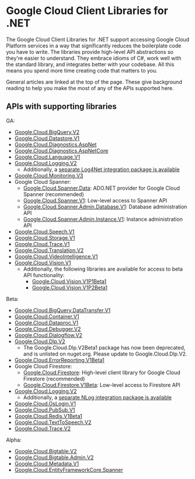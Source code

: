 # Google Cloud Client Libraries for .NET

The Google Cloud Client Libraries for .NET support accessing Google
Cloud Platform services in a way that significantly reduces the
boilerplate code you have to write. The libraries provide high-level
API abstractions so they're easier to understand. They embrace
idioms of C#, work well with the standard library, and integrates
better with your codebase. All this means you spend more time
creating code that matters to you.

General articles are linked at the top of the page. These give
background reading to help you make the most of any of the APIs
supported here.

## APIs with supporting libraries

GA:

- [Google.Cloud.BigQuery.V2](Google.Cloud.BigQuery.V2/index.html)
- [Google.Cloud.Datastore.V1](Google.Cloud.Datastore.V1/index.html)
- [Google.Cloud.Diagnostics.AspNet](Google.Cloud.Diagnostics.AspNet/index.html)
- [Google.Cloud.Diagnostics.AspNetCore](Google.Cloud.Diagnostics.AspNetCore/index.html)
- [Google.Cloud.Language.V1](Google.Cloud.Language.V1/index.html)
- [Google.Cloud.Logging.V2](Google.Cloud.Logging.V2/index.html)
  - Additionally, a [separate Log4Net integration package is available](Google.Cloud.Logging.Log4Net/index.html)
- [Google.Cloud.Monitoring.V3](Google.Cloud.Monitoring.V3/index.html)
- Google Cloud Spanner:
  - [Google.Cloud.Spanner.Data](Google.Cloud.Spanner.Data/index.html): ADO.NET provider for Google Cloud Spanner (recommended)
  - [Google.Cloud.Spanner.V1](Google.Cloud.Spanner.V1/index.html): Low-level access to Spanner API
  - [Google.Cloud.Spanner.Admin.Database.V1](Google.Cloud.Spanner.Admin.Database.V1/index.html): Database administration API
  - [Google.Cloud.Spanner.Admin.Instance.V1](Google.Cloud.Spanner.Admin.Instance.V1/index.html): Instance administration API
- [Google.Cloud.Speech.V1](Google.Cloud.Speech.V1/index.html)
- [Google.Cloud.Storage.V1](Google.Cloud.Storage.V1/index.html)
- [Google.Cloud.Trace.V1](Google.Cloud.Trace.V1/index.html)
- [Google.Cloud.Translation.V2](Google.Cloud.Translation.V2/index.html)
- [Google.Cloud.VideoIntelligence.V1](Google.Cloud.VideoIntelligence.V1/index.html)
- [Google.Cloud.Vision.V1](Google.Cloud.Vision.V1/index.html)
  - Additionally, the following libraries are available for access to beta API functionality:
    - [Google.Cloud.Vision.V1P1Beta1](Google.Cloud.Vision.V1P1Beta1/index.html)
    - [Google.Cloud.Vision.V1P2Beta1](Google.Cloud.Vision.V1P2Beta1/index.html)

Beta:

- [Google.Cloud.BigQuery.DataTransfer.V1](Google.Cloud.BigQuery.DataTransfer.V1/index.html)
- [Google.Cloud.Container.V1](Google.Cloud.Container.V1/index.html)
- [Google.Cloud.Dataproc.V1](Google.Cloud.Dataproc.V1/index.html)
- [Google.Cloud.Debugger.V2](Google.Cloud.Debugger.V2/index.html)
- [Google.Cloud.Dialogflow.V2](Google.Cloud.Dialogflow.V2/index.html)
- [Google.Cloud.Dlp.V2](Google.Cloud.Dlp.V2/index.html)
  - The Google.Cloud.Dlp.V2Beta1 package has now been deprecated, and is unlisted on nuget.org.
    Please update to Google.Cloud.Dlp.V2.
- [Google.Cloud.ErrorReporting.V1Beta1](Google.Cloud.ErrorReporting.V1Beta1/index.html)
- Google Cloud Firestore:
  - [Google.Cloud.Firestore](Google.Cloud.Firestore/index.html): High-level client library for Google Cloud Firestore (recommended)
  - [Google.Cloud.Firestore.V1Beta](Google.Cloud.Firestore.V1Beta1/index.html): Low-level access to Firestore API
- [Google.Cloud.Logging.V2](Google.Cloud.Logging.V2/index.html)
  - Additionally, a [separate NLog integration package is available](Google.Cloud.Logging.NLog/index.html)
- [Google.Cloud.OsLogin.V1](Google.Cloud.OsLogin.V1/index.html)
- [Google.Cloud.PubSub.V1](Google.Cloud.PubSub.V1/index.html)
- [Google.Cloud.Redis.V1Beta1](Google.Cloud.Redis.V1Beta1/index.html)
- [Google.Cloud.TextToSpeech.V2](Google.Cloud.TextToSpeech.V1/index.html)
- [Google.Cloud.Trace.V2](Google.Cloud.Trace.V2/index.html)

Alpha:

- [Google.Cloud.Bigtable.V2](Google.Cloud.Bigtable.V2/index.html)
- [Google.Cloud.Bigtable.Admin.V2](Google.Cloud.Bigtable.Admin.V2/index.html)
- [Google.Cloud.Metadata.V1](Google.Cloud.Metadata.V1/index.html)
- [Google.Cloud.EntityFrameworkCore.Spanner](Google.Cloud.EntityFrameworkCore.Spanner/index.html)

